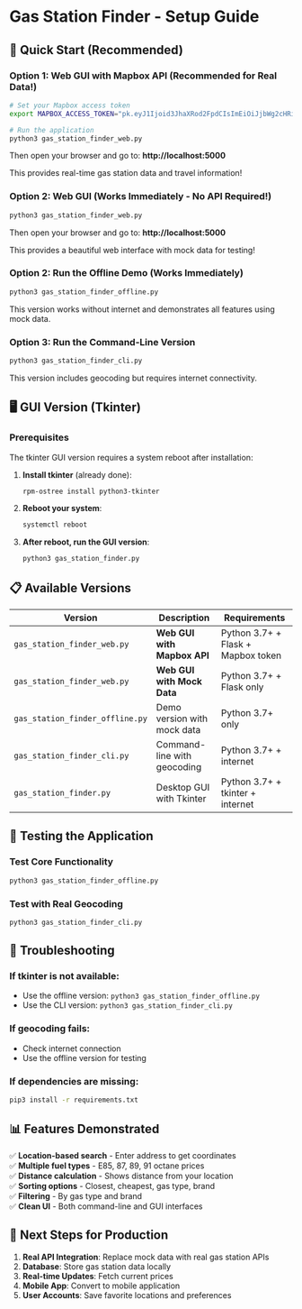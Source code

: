 # Gas Station Finder - Setup Guide

## 🚀 Quick Start (Recommended)

### Option 1: Web GUI with Mapbox API (Recommended for Real Data!)
```bash
# Set your Mapbox access token
export MAPBOX_ACCESS_TOKEN="pk.eyJ1Ijoid3JhaXRod2FpdCIsImEiOiJjbWg2cHRiajgwa3N0MmpvbW9mZ2lxeGtqIn0.UXl2DSFjbSSRntzofhFm9g"

# Run the application
python3 gas_station_finder_web.py
```
Then open your browser and go to: **http://localhost:5000**

This provides real-time gas station data and travel information!

### Option 2: Web GUI (Works Immediately - No API Required!)
```bash
python3 gas_station_finder_web.py
```
Then open your browser and go to: **http://localhost:5000**

This provides a beautiful web interface with mock data for testing!

### Option 2: Run the Offline Demo (Works Immediately)
```bash
python3 gas_station_finder_offline.py
```
This version works without internet and demonstrates all features using mock data.

### Option 3: Run the Command-Line Version
```bash
python3 gas_station_finder_cli.py
```
This version includes geocoding but requires internet connectivity.

## 🖥️ GUI Version (Tkinter)

### Prerequisites
The tkinter GUI version requires a system reboot after installation:

1. **Install tkinter** (already done):
   ```bash
   rpm-ostree install python3-tkinter
   ```

2. **Reboot your system**:
   ```bash
   systemctl reboot
   ```

3. **After reboot, run the GUI version**:
   ```bash
   python3 gas_station_finder.py
   ```

## 📋 Available Versions

| Version | Description | Requirements |
|---------|-------------|--------------|
| `gas_station_finder_web.py` | **Web GUI with Mapbox API** | Python 3.7+ + Flask + Mapbox token |
| `gas_station_finder_web.py` | **Web GUI with Mock Data** | Python 3.7+ + Flask only |
| `gas_station_finder_offline.py` | Demo version with mock data | Python 3.7+ only |
| `gas_station_finder_cli.py` | Command-line with geocoding | Python 3.7+ + internet |
| `gas_station_finder.py` | Desktop GUI with Tkinter | Python 3.7+ + tkinter + internet |

## 🧪 Testing the Application

### Test Core Functionality
```bash
python3 gas_station_finder_offline.py
```

### Test with Real Geocoding
```bash
python3 gas_station_finder_cli.py
```

## 🔧 Troubleshooting

### If tkinter is not available:
- Use the offline version: `python3 gas_station_finder_offline.py`
- Use the CLI version: `python3 gas_station_finder_cli.py`

### If geocoding fails:
- Check internet connection
- Use the offline version for testing

### If dependencies are missing:
```bash
pip3 install -r requirements.txt
```

## 📊 Features Demonstrated

✅ **Location-based search** - Enter address to get coordinates  
✅ **Multiple fuel types** - E85, 87, 89, 91 octane prices  
✅ **Distance calculation** - Shows distance from your location  
✅ **Sorting options** - Closest, cheapest, gas type, brand  
✅ **Filtering** - By gas type and brand  
✅ **Clean UI** - Both command-line and GUI interfaces  

## 🎯 Next Steps for Production

1. **Real API Integration**: Replace mock data with real gas station APIs
2. **Database**: Store gas station data locally
3. **Real-time Updates**: Fetch current prices
4. **Mobile App**: Convert to mobile application
5. **User Accounts**: Save favorite locations and preferences

